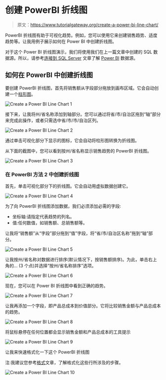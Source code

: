 # 创建 PowerBI 折线图

> 原文：<https://www.tutorialgateway.org/create-a-power-bi-line-chart/>

PowerBI 折线图有助于可视化趋势。例如，您可以使用它来创建销售趋势、适度趋势等。让我用例子展示如何在 Power BI 中创建折线图。

对于这个 Power BI 折线图演示，我们将使用我们在上一篇文章中创建的 SQL 数据源。所以，请参考[连接到 SQL Server](https://www.tutorialgateway.org/connect-power-bi-to-sql-server/) 文章了解 [Power BI](https://www.tutorialgateway.org/power-bi-tutorial/) 数据源。

## 如何在 PowerBI 中创建折线图

要创建 PowerBI 折线图，首先将销售额从字段部分拖放到画布区域。它会自动创建一个[柱形图](https://www.tutorialgateway.org/column-chart-in-power-bi/)。

![Create a Power BI Line Chart 1](img/6889553fa25f374ba7daba66378351d6.png)

接下来，让我将州/省名称添加到轴部分。您可以通过将省/市/自治区拖到“轴”部分来完成此操作，或者只需选中省/市/市/自治区列。

![Create a Power BI Line Chart 2](img/a803cfcbf0659e3edb9bbcffe2857a40.png)

通过单击可视化部分下显示的图标，它会自动将柱形图转换为折线图。

从下面的截图中，您可以看到按州/省名称显示销售趋势的 PowerBI 折线图。

![Create a Power BI Line Chart 3](img/f72117f8323515745fc691163b35a1ea.png)

### 在 PowerBI 方法 2 中创建折线图

首先，单击可视化部分下的折线图。它会自动用虚拟数据创建它。

![Create a Power BI Line Chart 4](img/04d67918b8de0ec301b446fa81fc54e0.png)

为了向 PowerBI 折线图添加数据，我们必须添加必需的字段:

*   坐标轴:请指定代表趋势的列名。
*   值:任何数值，如销售额、总销售额等。

让我将“销售额”从“字段”部分拖到“值”字段，将“省/市/自治区名称”拖到“轴”部分。

![Create a Power BI Line Chart 5](img/2e99b3581d4b40a0f7b9af9c3b8b0ccb.png)

让我按州/省名称对数据进行排序(默认情况下，按销售额排序)。为此，单击右上角的… (3 个点)并选择“按州/省名称排序”选项。

![Create a Power BI Line Chart 6](img/dc79da09073f6cc76d028e8b8712f275.png)

现在，您可以在 Power BI 折线图中看到正确的趋势。

![Create a Power BI Line Chart 7](img/fcb063144a4b3081049c7997c44b9112.png)

让我再添加一个字段，即产品总成本到价值部分。它将比较销售金额与产品总成本的趋势。

![Create a Power BI Line Chart 8](img/55b235e4926c9336d7e5f3ee9bbff5d4.png)

将鼠标悬停在任何位置都会显示销售金额和产品总成本的工具提示

![Create a Power BI Line Chart 9](img/d99b060dbc4a429c27feb722c9c9a59d.png)

让我来快速格式化一下这个 PowerBI 折线图

注:我建议您参考[格式](https://www.tutorialgateway.org/format-line-chart-in-power-bi/)文章，了解格式化这些行所涉及的步骤。

![Create a Power BI Line Chart 10](img/cc4b04095bdd9facb826370bb843d4cc.png)
